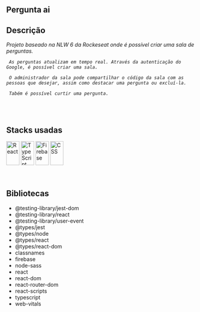 

## Pergunta ai

## Descrição

<p>
   <em>
     Projeto baseado na NLW 6 da Rockeseat onde é possível criar uma sala de perguntas.
     
     As perguntas atualizam em tempo real. Através da autenticação do Google, é possível criar uma sala.
     
     O administrador da sala pode compartilhar o código da sala com as pessoas que desejar, assim como destacar uma pergunta ou excluí-la.

     Tabém é possível curtir uma pergunta.
  </em>
</p>
<br>

<br>  
  
## Stacks usadas
<p>
<a>
  <img alt="React" width="35px" height="64px" src="https://upload.wikimedia.org/wikipedia/commons/9/99/Unofficial_JavaScript_logo_2.svg">
</a>
<a>
  <img alt="TypeScript" width="35px" height="64px" src="https://upload.wikimedia.org/wikipedia/commons/4/4c/Typescript_logo_2020.svg">
</a>
<a>
  <img alt="Firebase" width="35px" height="64px" src="https://upload.wikimedia.org/wikipedia/commons/b/bd/Firebase_Logo.png">
</a>
<a>
  <img alt="CSS" width="35px" height="64px" src="https://cdn.svgporn.com/logos/css-3.svg"">
</a>  
</p>

<br>

## Bibliotecas

 - @testing-library/jest-dom
 - @testing-library/react
 - @testing-library/user-event
 - @types/jest
 - @types/node
 - @types/react
 - @types/react-dom
 - classnames
 - firebase
 - node-sass
 - react
 - react-dom
 - react-router-dom
 - react-scripts
 - typescript 
 - web-vitals 

<br>
